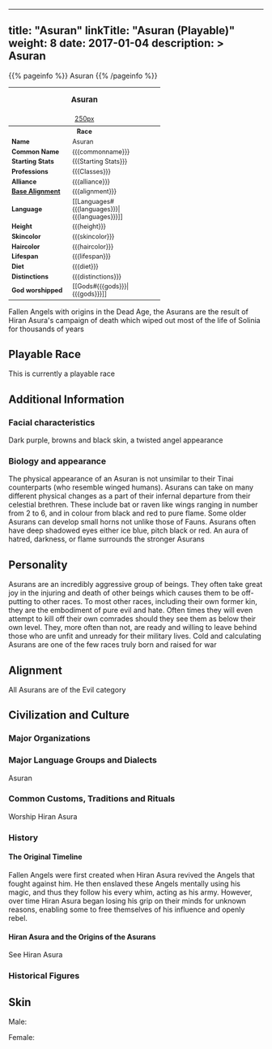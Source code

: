 
---
title: "Asuran"
linkTitle: "Asuran (Playable)"
weight: 8
date: 2017-01-04
description: >
 Asuran
---

{{% pageinfo %}}
Asuran
{{% /pageinfo %}}

<table class="infobox" style="font-size:89%; width:300px;">

<tbody><tr>
<th colspan="2" class="color1" style="font-size:120%; padding:1em;"> Asuran
</th></tr>
<tr style="text-align:center;">
<td colspan="2" style="padding:0.5em;"> <a href="/wiki/Special:Upload?wpDestFile=Placeholder_person.png" class="new" title="File:Placeholder person.png" rel="nofollow">250px</a><br><i> </i>
</td></tr>
<tr>
<th colspan="2" class="color1"> Race
</th></tr>
<tr>
<td style="width:40%;"> <b>Name</b>
</td><td style="width:60%;"> Asuran
</td></tr>
<tr>
<td> <b>Common Name</b>
</td><td> {{{commonname}}}
</td></tr>
<tr>
<td> <b>Starting Stats</b>
</td><td> {{{Starting Stats}}}
</td></tr>
<tr>
<td> <b>Professions</b>
</td><td> {{{Classes}}}
</td></tr>
<tr>
<td> <b>Alliance</b>
</td><td> {{{alliance}}}
</td></tr>
<tr>
<td> <b><a href="/wiki/Base_Alignment" title="Base Alignment">Base Alignment</a></b>
</td><td> {{{alignment}}}
</td></tr>
<tr>
<td> <b>Language</b>
</td><td> [[Languages#{{{languages}}}|{{{languages}}}]]
</td></tr>
<tr>
<td> <b>Height</b>
</td><td> {{{height}}}
</td></tr>
<tr>
<td> <b>Skincolor</b>
</td><td> {{{skincolor}}}
</td></tr>
<tr>
<td> <b>Haircolor</b>
</td><td> {{{haircolor}}}
</td></tr>
<tr>
<td> <b>Lifespan</b>
</td><td> {{{lifespan}}}
</td></tr>
<tr>
<td> <b>Diet</b>
</td><td> {{{diet}}}
</td></tr>
<tr>
<td> <b>Distinctions</b>
</td><td> {{{distinctions}}}
</td></tr>
<tr>
<td> <b>God worshipped</b>
</td><td> [[Gods#{{{gods}}}|{{{gods}}}]]
</td></tr></tbody></table>

Fallen Angels with origins in the Dead Age, the Asurans are the result of Hiran Asura's campaign of death which wiped out most of the life of Solinia for thousands of years

## Playable Race

This is currently a playable race

## Additional Information

### Facial characteristics

Dark purple, browns and black skin, a twisted angel appearance

### Biology and appearance

The physical appearance of an Asuran is not unsimilar to their Tinai counterparts (who resemble winged humans). Asurans can take on many different physical changes as a part of their infernal departure from their celestial brethren. These include bat or raven like wings ranging in number from 2 to 6, and in colour from black and red to pure flame. Some older Asurans can develop small horns not unlike those of Fauns. Asurans often have deep shadowed eyes either ice blue, pitch black or red. An aura of hatred, darkness, or flame surrounds the stronger Asurans

## Personality

Asurans are an incredibly aggressive group of beings. They often take great joy in the injuring and death of other beings which causes them to be off-putting to other races. To most other races, including their own former kin, they are the embodiment of pure evil and hate. Often times they will even attempt to kill off their own comrades should they see them as below their own level. They, more often than not, are ready and willing to leave behind those who are unfit and unready for their military lives. Cold and calculating Asurans are one of the few races truly born and raised for war

## Alignment

All Asurans are of the Evil category

## Civilization and Culture

### Major Organizations

### Major Language Groups and Dialects

Asuran

### Common Customs, Traditions and Rituals

Worship Hiran Asura

### History

#### The Original Timeline

Fallen Angels were first created when Hiran Asura revived the Angels that fought against him. He then enslaved these Angels mentally using his magic, and thus they follow his every whim, acting as his army. However, over time Hiran Asura began losing his grip on their minds for unknown reasons, enabling some to free themselves of his influence and openly rebel.

#### Hiran Asura and the Origins of the Asurans

See Hiran Asura

### Historical Figures

## Skin

Male:

Female:


